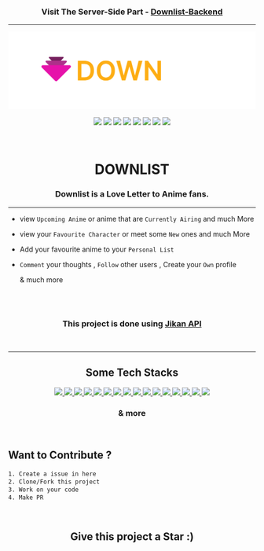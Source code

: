 
<h3 align="center">Visit The Server-Side Part - <a align="center" href ="https://github.com/Anirban-1490/Downlist-Backend">Downlist-Backend</a></h3>

---

<p align="center">
<img src="https://github.com/Anirban-1490/Downlist/blob/master/public/DownlistLogoNew.svg"></a>
</p>

<p align="center">
<a href="https://github.com/Anirban-1490"><img src="https://img.shields.io/badge/PRs-welcome-brightgreen.svg?style=flat&logo=github"></a> 
<a href="https://github.com/Anirban-1490"><img src="https://badges.frapsoft.com/os/v1/open-source.svg?v=103"></a> 
<a href="https://github.com/Anirban-1490"><img src="https://img.shields.io/static/v1.svg?label=Contributions&message=Welcome&color=0059b3&style=flat-square"></a>
<a href="https://github.com/Anirban-1490/Project-Uplist/graphs/contributors"><img src="https://img.shields.io/github/contributors-anon/Anirban-1490/Project-Uplist"></a>
<a href="https://github.com/Anirban-1490"><img src="https://img.shields.io/maintenance/yes/2022"></a>
<a href="https://github.com/Anirban-1490"><img src="https://badgen.net/github/commits/Anirban-1490/Project-Uplist"></a>
   <a href="https://github.com/Anirban-1490"><img src="https://badgen.net/github/open-prs/Anirban-1490/Project-Uplist"></a>
   <a href="https://github.com/Anirban-1490"><img src="https://badgen.net/github/closed-prs/Anirban-1490/Project-Uplist"></a>
   
</p> 

<br>
<h1 align="center">DOWNLIST</h1>

<h3 align="center">Downlist is a Love Letter to Anime fans.</h3>

---
 - view `Upcoming Anime` or anime that are `Currently Airing` and much More 
 
 - view your `Favourite Character` or meet some `New` ones and much More 
 
 - Add your favourite anime to your `Personal List`
 
 - `Comment` your thoughts , `Follow` other users , Create your `Own` profile
 
    & much more
 
 
 <br>
 
 <br>
 

<h3 align="center">This project is done using <a align="center" href ="https://github.com/jikan-me/jikan">Jikan API</a></h3> 

<br>

----
<h2 align="center">Some Tech Stacks</h2>

<p align="center">
  <a href="https://skillicons.dev">
    <img src="https://img.shields.io/badge/react-%2320232a.svg?style=for-the-badge&logo=react&logoColor=%2361DAFB" />
    <img src="https://img.shields.io/badge/Next-black?style=for-the-badge&logo=next.js&logoColor=white" />
    <img src="https://img.shields.io/badge/javascript-%23323330.svg?style=for-the-badge&logo=javascript&logoColor=%23F7DF1E" />
    <img src="https://img.shields.io/badge/SASS-hotpink.svg?style=for-the-badge&logo=SASS&logoColor=white" />
    <img src="https://img.shields.io/badge/css3-%231572B6.svg?style=for-the-badge&logo=css3&logoColor=white" />
    <img src="https://img.shields.io/badge/NPM-%23000000.svg?style=for-the-badge&logo=npm&logoColor=white" />
    <img src="https://img.shields.io/badge/Visual%20Studio%20Code-0078d7.svg?style=for-the-badge&logo=visual-studio-code&logoColor=white" />
    <img src="https://img.shields.io/badge/figma-%23F24E1E.svg?style=for-the-badge&logo=figma&logoColor=white" />
    <img src="https://img.shields.io/badge/MongoDB-%234ea94b.svg?style=for-the-badge&logo=mongodb&logoColor=white" />
    <img src="https://img.shields.io/badge/React_Router-CA4245?style=for-the-badge&logo=react-router&logoColor=white" />
    <img src="https://img.shields.io/badge/express.js-%23404d59.svg?style=for-the-badge&logo=express&logoColor=%2361DAFB" />
    <img src="https://img.shields.io/badge/JWT-black?style=for-the-badge&logo=JSON%20web%20tokens" />
    <img src="https://img.shields.io/badge/-React%20Query-FF4154?style=for-the-badge&logo=react%20query&logoColor=white" />
    <img src="https://img.shields.io/badge/html5-%23E34F26.svg?style=for-the-badge&logo=html5&logoColor=white" />
    <img src="https://img.shields.io/badge/git-%23F05033.svg?style=for-the-badge&logo=git&logoColor=white" />
    <img src="https://img.shields.io/badge/github-%23121011.svg?style=for-the-badge&logo=github&logoColor=white" />     
  </a>
</p>
   
<h3 align="center"> & more </h3>

<br>

## Want to Contribute ?

   ```
   1. Create a issue in here
   2. Clone/Fork this project
   3. Work on your code
   4. Make PR
   ```

 <br>
 
 <h2 align="center">Give this project a Star :)</h2>

